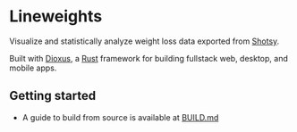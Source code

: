 # Lineweights

Visualize and statistically analyze weight loss data exported from [Shotsy](https://shotsyapp.com).

Built with [Dioxus](https://dioxuslabs.com), a [Rust](https://www.rust-lang.org) framework for building fullstack web, 
desktop, and mobile apps.

## Getting started

- A guide to build from source is available at [BUILD.md](BUILD.md)
